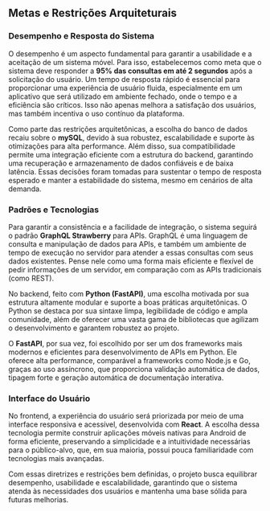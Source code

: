 ## Metas e Restrições Arquiteturais

### Desempenho e Resposta do Sistema

O desempenho é um aspecto fundamental para garantir a usabilidade e a aceitação de um sistema móvel. Para isso, estabelecemos como meta que o sistema deve responder a **95% das consultas em até 2 segundos** após a solicitação do usuário. Um tempo de resposta rápido é essencial para proporcionar uma experiência de usuário fluida, especialmente em um aplicativo que será utilizado em ambiente fechado, onde o tempo e a eficiência são críticos. Isso não apenas melhora a satisfação dos usuários, mas também incentiva o uso contínuo da plataforma.

Como parte das restrições arquitetônicas, a escolha do banco de dados recaiu sobre o **mySQL**, devido à sua robustez, escalabilidade e suporte às otimizações para alta performance. Além disso, sua compatibilidade permite uma integração eficiente com a estrutura do backend, garantindo uma recuperação e armazenamento de dados confiáveis e de baixa latência. Essas decisões foram tomadas para sustentar o tempo de resposta esperado e manter a estabilidade do sistema, mesmo em cenários de alta demanda.

### Padrões e Tecnologias

Para garantir a consistência e a facilidade de integração, o sistema seguirá o padrão **GraphQL Strawberry** para APIs. GraphQL é uma linguagem de consulta e manipulação de dados para APIs, e também um ambiente de tempo de execução no servidor para atender a essas consultas com seus dados existentes. Pense nele como uma forma mais eficiente e flexível de pedir informações de um servidor, em comparação com as APIs tradicionais (como REST).

No backend, feito com **Python (FastAPI)**, uma escolha motivada por sua estrutura altamente modular e suporte a boas práticas arquitetônicas. O Python se destaca por sua sintaxe limpa, legibilidade de código e ampla comunidade, além de oferecer uma vasta gama de bibliotecas que agilizam o desenvolvimento e garantem robustez ao projeto.

O **FastAPI**, por sua vez, foi escolhido por ser um dos frameworks mais modernos e eficientes para desenvolvimento de APIs em Python. Ele oferece alta performance, comparável a frameworks como Node.js e Go, graças ao uso assíncrono, que proporciona validação automática de dados, tipagem forte e geração automática de documentação interativa.

### Interface do Usuário

No frontend, a experiência do usuário será priorizada por meio de uma interface responsiva e acessível, desenvolvida com **React**. A escolha dessa tecnologia permite construir aplicações móveis nativas para Android de forma eficiente, preservando a simplicidade e a intuitividade necessárias para o público-alvo, que, em sua maioria, possui pouca familiaridade com tecnologias mais avançadas.

Com essas diretrizes e restrições bem definidas, o projeto busca equilibrar desempenho, usabilidade e escalabilidade, garantindo que o sistema atenda às necessidades dos usuários e mantenha uma base sólida para futuras melhorias.